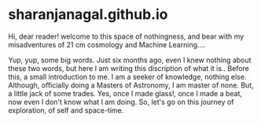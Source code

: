 # sharanjanagal.github.io


Hi, dear reader! welcome to this space of nothingness, and bear with my misadventures of 21 cm cosmology and Machine Learning.... 

Yup, yup, some big words. Just six months ago, even I knew nothing about these two words, but here I am writing this discription of what it is..
Before this, a small introduction to me. I am a seeker of knowledge, nothing else. Although, officially doing a Masters of Astronomy, I am master of none. But, a little jack of some trades. 
Yes, once I made glass!, once I made a beat, now even I don't know what I am doing. So, let's go on this journey of exploration, of self and space-time.
